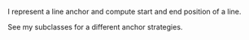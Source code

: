 I represent a line anchor and compute start and end position of a line.

See my subclasses for a different anchor strategies.